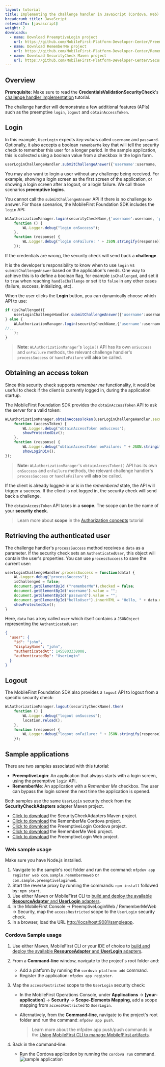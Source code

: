 ```yaml
---
layout: tutorial
title: Implementing the challenge handler in JavaScript (Cordova, Web) applications
breadcrumb_title: JavaScript
relevantTo: [javascript]
weight: 2
downloads:
  - name: Download PreemptiveLogin project
    url: https://github.com/MobileFirst-Platform-Developer-Center/PreemptiveLoginCordova/tree/release80
  - name: Download RememberMe project
    url: https://github.com/MobileFirst-Platform-Developer-Center/RememberMeCordova/tree/release80
  - name: Download SecurityCheck Maven project
    url: https://github.com/MobileFirst-Platform-Developer-Center/SecurityCheckAdapters/tree/release80
---
```


## Overview
**Prerequisite:** Make sure to read the **CredentialsValidationSecurityCheck**'s [challenge handler implementation](../../credentials-validation/javascript) tutorial.

The challenge handler will demonstrate a few additional features (APIs) such as the preemptive `login`, `logout` and `obtainAccessToken`.

## Login
In this example, `UserLogin` expects *key:value*s called `username` and `password`. Optionally, it also accepts a boolean `rememberMe` key that will tell the security check to remember this user for a longer period. In the sample application, this is collected using a boolean value from a checkbox in the login form.

```js
userLoginChallengeHandler.submitChallengeAnswer({'username':username, 'password':password, rememberMe: rememberMeState});
```

You may also want to login a user without any challenge being received. For example, showing a login screen as the first screen of the application, or showing a login screen after a logout, or a login failure. We call those scenarios **preemptive logins**.

You cannot call the `submitChallengeAnswer` API if there is no challenge to answer. For those scenarios, the MobileFirst Foundation SDK includes the `login` API:

```js
WLAuthorizationManager.login(securityCheckName,{'username':username, 'password':password, rememberMe: rememberMeState}).then(
    function () {
        WL.Logger.debug("login onSuccess");
    },
    function (response) {
        WL.Logger.debug("login onFailure: " + JSON.stringify(response));
    });
```

If the credentials are wrong, the security check will send back a **challenge**.

It is the developer's responsibility to know when to use `login` vs `submitChallengeAnswer` based on the application's needs. One way to achieve this is to define a boolean flag, for example `isChallenged`, and set it to `true` when reaching `handleChallenge` or set it to `false` in any other cases (failure, success, initializing, etc).

When the user clicks the **Login** button, you can dynamically choose which API to use:

```js
if (isChallenged){
    userLoginChallengeHandler.submitChallengeAnswer({'username':username, 'password':password, rememberMe: rememberMeState});
} else {
    WLAuthorizationManager.login(securityCheckName,{'username':username, 'password':password, rememberMe: rememberMeState}).then(
//...
    );
}
```

> **Note:**
> `WLAuthorizationManager`'s `login()` API has its own `onSuccess` and `onFailure` methods, the relevant challenge handler's `processSuccess` or `handleFailure` will **also** be called.

## Obtaining an access token
Since this security check supports *remember me* functionality, it would be useful to check if the client is currently logged in, during the application startup.

The MobileFirst Foundation SDK provides the `obtainAccessToken` API to ask the server for a valid token:

```js
WLAuthorizationManager.obtainAccessToken(userLoginChallengeHandler.securityCheckName).then(
    function (accessToken) {
        WL.Logger.debug("obtainAccessToken onSuccess");
        showProtectedDiv();
    },
    function (response) {
        WL.Logger.debug("obtainAccessToken onFailure: " + JSON.stringify(response));
        showLoginDiv();
});
```
> **Note:**
> `WLAuthorizationManager`'s `obtainAccessToken()` API has its own `onSuccess` and `onFailure` methods, the relevant challenge handler's `processSuccess` or `handleFailure` will  **also** be called.

If the client is already logged-in or is in the *remembered* state, the API will trigger a success. If the client is not logged in, the security check will send back a challenge.

The `obtainAccessToken` API takes in a **scope**. The scope can be the name of your **security check**.

> Learn more about **scope** in the [Authorization concepts](../../authorization-concepts) tutorial

## Retrieving the authenticated user
The challenge handler's `processSuccess` method receives a `data` as a parameter.
If the security check sets an `AuthenticatedUser`, this object will contain the user's properties. You can use `processSuccess` to save the current user:

```js
userLoginChallengeHandler.processSuccess = function(data) {
    WL.Logger.debug("processSuccess");
    isChallenged = false;
    document.getElementById ("rememberMe").checked = false;
    document.getElementById('username').value = "";
    document.getElementById('password').value = "";
    document.getElementById("helloUser").innerHTML = "Hello, " + data.user.displayName;
    showProtectedDiv();
}
```

Here, `data` has a key called `user` which itself contains a `JSONObject` representing the `AuthenticatedUser`:

```json
{
  "user": {
    "id": "john",
    "displayName": "john",
    "authenticatedAt": 1455803338008,
    "authenticatedBy": "UserLogin"
  }
}
```

## Logout
The MobileFirst Foundation SDK also provides a `logout` API to logout from a specific security check:

```js
WLAuthorizationManager.logout(securityCheckName).then(
    function () {
        WL.Logger.debug("logout onSuccess");
        location.reload();
    },
    function (response) {
        WL.Logger.debug("logout onFailure: " + JSON.stringify(response));
    });
```

## Sample applications
There are two samples associated with this tutorial:

- **PreemptiveLogin**: An application that always starts with a login screen, using the preemptive `login` API.
- **RememberMe**: An application with a *Remember Me* checkbox. The user can bypass the login screen the next time the application is opened.

Both samples use the same `UserLogin` security check from the **SecurityCheckAdapters** adapter Maven project.

- [Click to download](https://github.com/MobileFirst-Platform-Developer-Center/SecurityCheckAdapters/tree/release80) the SecurityCheckAdapters Maven project.  
- [Click to download](https://github.com/MobileFirst-Platform-Developer-Center/RememberMeCordova/tree/release80) the RememberMe Cordova project.  
- [Click to download](https://github.com/MobileFirst-Platform-Developer-Center/PreemptiveLoginCordova/tree/release80) the PreemptiveLogin Cordova project.
- [Click to download](https://github.com/MobileFirst-Platform-Developer-Center/RememberMeWeb/tree/release80) the RememberMe Web project.
- [Click to download](https://github.com/MobileFirst-Platform-Developer-Center/PreemptiveLoginWeb/tree/release80) the PreemptiveLogin Web project.

### Web sample usage
Make sure you have Node.js installed.

1. Navigate to the sample's root folder and run the command: `mfpdev app register web com.sample.remembermeweb` or `com.sample.preemptiveloginweb`.
2. Start the reverse proxy by running the commands: `npm install` followed by: `npm start`. 
3. Use either Maven or MobileFirst CLI to [build and deploy the available **ResourceAdapter** and **UserLogin** adapters](../../../adapters/creating-adapters/).
4. In the MobileFirst Console → PreemptiveLoginWeb / RememberMeWeb → Security, map the `accessRestricted` scope to the `UserLogin` security check.
5. In a browser, load the URL [http://localhost:9081/sampleapp](http://localhost:9081/sampleapp).

### Cordova Sample usage
1. Use either Maven, MobileFirst CLI or your IDE of choice to [build and deploy the available **ResourceAdapter** and **UserLogin** adapters](../../../adapters/creating-adapters/).
2. From a **Command-line** window, navigate to the project's root folder and:
    * Add a platform by running the `cordova platform add` command.
    * Register the application: `mfpdev app register`.
3. Map the `accessRestricted` scope to the `UserLogin` security check:
    * In the MobileFirst Operations Console, under **Applications** → **[your-application]** → **Security** → **Scope-Elements Mapping**, add a scope mapping from `accessRestricted` to `UserLogin`.
    * Alternatively, from the **Command-line**, navigate to the project's root folder and run the command: `mfpdev app push`.  

        > Learn more about the mfpdev app push/push commands in the [Using MobileFirst CLI to manage MobilefFirst artifacts](../../../using-the-mfpf-sdk/using-mobilefirst-cli-to-manage-mobilefirst-artifacts).

4. Back in the command-line:
    * Run the Cordova application by running the `cordova run` command.
![sample application](sample-application.png)
